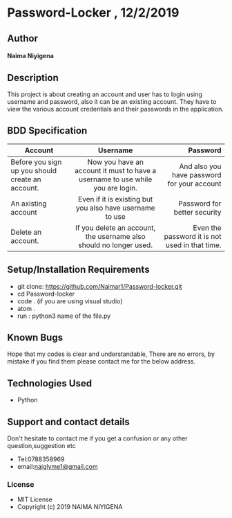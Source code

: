 # Password-Locker , 12/2/2019
## Author
#### **Naima Niyigena**
## Description

This project is about creating an account and user has to login using username and password, also it can be an existing account.
They have to view the various account credentials and their passwords in the application.

## BDD Specification

| Account     | Username        | Password |
| ------------- |:-------------:| -----:|
| Before you sign up you should create an account.| Now you have an account it must to have a username to use while you are login.| And also you have password for your account|
| An axisting account | Even if it is existing but you also have username to use | Password for better security |
| Delete an account.| If you delete an account, the username also should no longer used.| Even the password it is not used in that time.|

## Setup/Installation Requirements
* git clone: https://github.com/Naimar1/Password-locker.git
* cd Password-locker
* code . (if you are using visual studio)
* atom .
* run : python3 name of the file.py

## Known Bugs
Hope that my codes is clear and understandable,
There are no errors, by mistake if you find them please contact me for the below address.

## Technologies Used
 * Python
 
 ## Support and contact details

Don't hesitate to contact me if you get a confusion or any other question,suggestion etc
* Tel:0788358969
* email:naiglyme1@gmail.com

### License

* MIT License
* Copyright (c) 2019 NAIMA NIYIGENA

